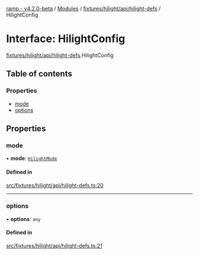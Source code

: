 [ramp - v4.2.0-beta](../README.md) / [Modules](../modules.md) / [fixtures/hilight/api/hilight-defs](../modules/fixtures_hilight_api_hilight_defs.md) / HilightConfig

# Interface: HilightConfig

[fixtures/hilight/api/hilight-defs](../modules/fixtures_hilight_api_hilight_defs.md).HilightConfig

## Table of contents

### Properties

- [mode](fixtures_hilight_api_hilight_defs.HilightConfig.md#mode)
- [options](fixtures_hilight_api_hilight_defs.HilightConfig.md#options)

## Properties

### mode

• **mode**: [`HilightMode`](../enums/fixtures_hilight_api_hilight_defs.HilightMode.md)

#### Defined in

[src/fixtures/hilight/api/hilight-defs.ts:20](https://github.com/sharvenp/ramp4-docs/blob/c6cdb39/src/fixtures/hilight/api/hilight-defs.ts#L20)

___

### options

• **options**: `any`

#### Defined in

[src/fixtures/hilight/api/hilight-defs.ts:21](https://github.com/sharvenp/ramp4-docs/blob/c6cdb39/src/fixtures/hilight/api/hilight-defs.ts#L21)

